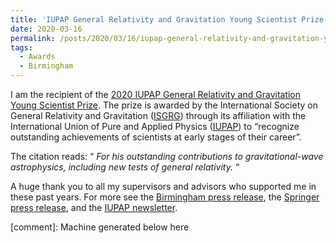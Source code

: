 ```yaml
---
title: 'IUPAP General Relativity and Gravitation Young Scientist Prize'
date: 2020-03-16
permalink: /posts/2020/03/16/iupap-general-relativity-and-gravitation-young-scientist-prize
tags:
  - Awards
  - Birmingham
---
```


I am the recipient of the [2020 IUPAP General Relativity and Gravitation Young Scientist Prize](<http://www.isgrg.org/IUPAPprize.php>). The prize is awarded by the International Society on General Relativity and Gravitation ([ISGRG](<http://www.isgrg.org/>)) through its affiliation with the International Union of Pure and Applied Physics ([IUPAP](<https://iupap.org/>)) to “recognize outstanding achievements of scientists at early stages of their career”. 

The citation reads: “ _For his outstanding contributions to gravitational-wave astrophysics, including new tests of general relativity._ “

A huge thank you to all my supervisors and advisors who supported me in these past years. For more see the [Birmingham press release](<https://www.birmingham.ac.uk/news/latest/2020/03/birmingham-scientist-recognised-with-international-physics-prize.aspx>), the [Springer press release](<https://www.springer.com/gp/livingreviews/relativity/news/2020-iupap-young-scientist-prize-awarded-to-davide-gerosa/17805338>), and the [IUPAP newsletter](<https://iupap.org/wp-content/uploads/2021/02/IUPAP_June2020_low.pdf>).

[comment]: Machine generated below here

